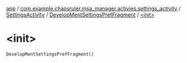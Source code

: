 [app](../../../index.md) / [com.example.chaosruler.msa_manager.activies.settings_activity](../../index.md) / [SettingsActivity](../index.md) / [DevelopMentSettingsPrefFragment](index.md) / [&lt;init&gt;](.)

# &lt;init&gt;

`DevelopMentSettingsPrefFragment()`